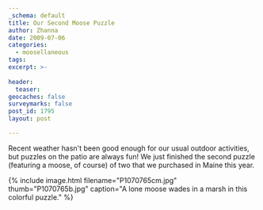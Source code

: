 ```yaml
---
_schema: default
title: Our Second Moose Puzzle
author: Zhanna
date: 2009-07-06
categories:
  - moosellaneous
tags:
excerpt: >- 
  
header:
  teaser:
geocaches: false
surveymarks: false
post_id: 1795
layout: post             

---
```


Recent weather hasn't been good enough for our usual outdoor activities, but puzzles on the patio are always fun!  We just finished the second puzzle (featuring a moose, of course) of two that we purchased in Maine this year.  

{% include image.html filename="P1070765cm.jpg" thumb="P1070765b.jpg" caption="A lone moose wades in a marsh in this colorful puzzle." %}

